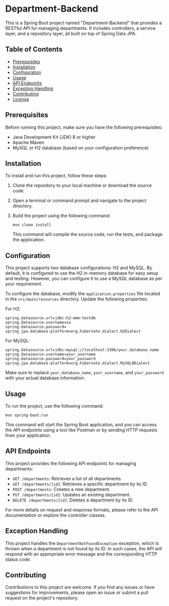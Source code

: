# Department-Backend

This is a Spring Boot project named "Department-Backend" that provides a RESTful API for managing departments. It includes controllers, a service layer, and a repository layer, all built on top of Spring Data JPA.

## Table of Contents

- [Prerequisites](#prerequisites)
- [Installation](#installation)
- [Configuration](#configuration)
- [Usage](#usage)
- [API Endpoints](#api-endpoints)
- [Exception Handling](#exception-handling)
- [Contributing](#contributing)
- [License](#license)

## Prerequisites

Before running this project, make sure you have the following prerequisites:

- Java Development Kit (JDK) 8 or higher
- Apache Maven
- MySQL or H2 database (based on your configuration preference)

## Installation

To install and run this project, follow these steps:

1. Clone the repository to your local machine or download the source code.
2. Open a terminal or command prompt and navigate to the project directory.
3. Build the project using the following command:

   ```shell
   mvn clean install
   ```

   This command will compile the source code, run the tests, and package the application.

## Configuration

This project supports two database configurations: H2 and MySQL. By default, it is configured to use the H2 in-memory database for easy setup and testing. However, you can configure it to use a MySQL database as per your requirement.

To configure the database, modify the `application.properties` file located in the `src/main/resources` directory. Update the following properties:

For H2:

```properties
spring.datasource.url=jdbc:h2:mem:testdb
spring.datasource.username=sa
spring.datasource.password=
spring.jpa.database-platform=org.hibernate.dialect.H2Dialect
```

For MySQL:

```properties
spring.datasource.url=jdbc:mysql://localhost:3306/your_database_name
spring.datasource.username=your_username
spring.datasource.password=your_password
spring.jpa.database-platform=org.hibernate.dialect.MySQL8Dialect
```

Make sure to replace `your_database_name`, `your_username`, and `your_password` with your actual database information.

## Usage

To run the project, use the following command:

```shell
mvn spring-boot:run
```

This command will start the Spring Boot application, and you can access the API endpoints using a tool like Postman or by sending HTTP requests from your application.

## API Endpoints

This project provides the following API endpoints for managing departments:

- `GET /departments`: Retrieves a list of all departments.
- `GET /departments/{id}`: Retrieves a specific department by its ID.
- `POST /departments`: Creates a new department.
- `PUT /departments/{id}`: Updates an existing department.
- `DELETE /departments/{id}`: Deletes a department by its ID.

For more details on request and response formats, please refer to the API documentation or explore the controller classes.

## Exception Handling

This project handles the `DepartmentNotFoundException` exception, which is thrown when a department is not found by its ID. In such cases, the API will respond with an appropriate error message and the corresponding HTTP status code.

## Contributing

Contributions to this project are welcome. If you find any issues or have suggestions for improvements, please open an issue or submit a pull request on the project's repository.


